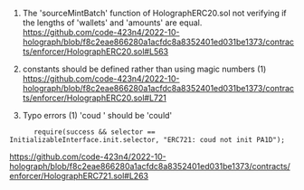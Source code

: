 1. The 'sourceMintBatch' function of HolographERC20.sol not verifying if the lengths of 'wallets' and 'amounts' are equal.
https://github.com/code-423n4/2022-10-holograph/blob/f8c2eae866280a1acfdc8a8352401ed031be1373/contracts/enforcer/HolographERC20.sol#L563

2. constants should be defined rather than using magic numbers
(1)
https://github.com/code-423n4/2022-10-holograph/blob/f8c2eae866280a1acfdc8a8352401ed031be1373/contracts/enforcer/HolographERC20.sol#L721

3. Typo errors
(1) 'coud ' should be 'could'
```
      require(success && selector == InitializableInterface.init.selector, "ERC721: coud not init PA1D");

```
https://github.com/code-423n4/2022-10-holograph/blob/f8c2eae866280a1acfdc8a8352401ed031be1373/contracts/enforcer/HolographERC721.sol#L263

